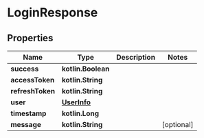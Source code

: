 
# LoginResponse

## Properties
| Name | Type | Description | Notes |
| ------------ | ------------- | ------------- | ------------- |
| **success** | **kotlin.Boolean** |  |  |
| **accessToken** | **kotlin.String** |  |  |
| **refreshToken** | **kotlin.String** |  |  |
| **user** | [**UserInfo**](UserInfo.md) |  |  |
| **timestamp** | **kotlin.Long** |  |  |
| **message** | **kotlin.String** |  |  [optional] |



